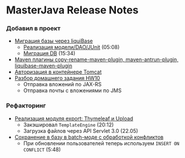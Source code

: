 # MasterJava Release Notes

### Добавил в проект 
 - [Миграция базы через liquiBase](http://www.liquibase.org/quickstart.html)
    - [Реализация модели/DAO/JUnit](https://github.com/JavaWebinar/masterjava/blob/doc/doc/lesson06.md#-1-Реализация-моделиdaojunit) (05:08)
    - [Миграция DB](https://github.com/JavaWebinar/masterjava/blob/doc/doc/lesson06.md#-3-Миграция-db) (15:34)
 - [Maven плагины copy-rename-maven-plugin, maven-antrun-plugin, liquibase-maven-plugin](https://github.com/JavaWebinar/masterjava/blob/doc/doc/lesson09.md#-1-Добавление-мавен-плагинов)
 - [Авторизация в контейнере Tomcat](https://github.com/JavaWebinar/masterjava/blob/doc/doc/lesson11.md#-0-Авторизация-в-контейнере-tomcat)
 - [Разбор домашнего задания HW10](https://github.com/JavaWebinar/masterjava/blob/doc/doc/lesson11.md#-Разбор-домашнего-задания-hw10)
    - Отправка вложений по JAX-RS
    - Отправка почты с вложениями по JMS

### Pефакторинг
 - [Реализация модуля export: Thymeleaf и Upload](https://github.com/JavaWebinar/masterjava/blob/doc/doc/lesson04.md#-2-Реализация-модуля-export-thymeleaf-и-upload)
    - Закэшировал `TemplateEngine` (20:12)
    - Загрузка файлов через API Servlet 3.0 (22.05)
 - [Сохранение в базу в batch-моде с обработкой конфликтов](https://github.com/JavaWebinar/masterjava/blob/doc/doc/lesson05.md#-1-Сохранение-в-базу-в-batch-моде-с-обработкой-конфликтов)    
    - При обновлении пользователей теперь используем `INSERT ON CONFLICT` (5:48)
